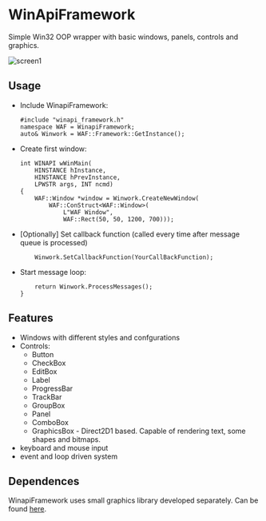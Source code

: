 # WinApiFramework
Simple Win32 OOP wrapper with basic windows, panels, controls and graphics.

![screen1](https://user-images.githubusercontent.com/38960244/118317385-48ba7380-b4f8-11eb-8670-ca67cf207c55.png)

## Usage

- Include WinapiFramework:
    ```
    #include "winapi_framework.h"
    namespace WAF = WinapiFramework;
    auto& Winwork = WAF::Framework::GetInstance();
    ```
- Create first window:
    ```
    int WINAPI wWinMain(
        HINSTANCE hInstance, 
        HINSTANCE hPrevInstance, 
        LPWSTR args, INT ncmd)
    {
        WAF::Window *window = Winwork.CreateNewWindow(
            WAF::ConStruct<WAF::Window>(
	        	L"WAF Window",
	        	WAF::Rect(50, 50, 1200, 700)));
    ```
- [Optionally] Set callback function (called every time after message queue is processed)
    ```
        Winwork.SetCallbackFunction(YourCallBackFunction);
    ```
- Start message loop:
    ```
        return Winwork.ProcessMessages();
    }
    ```
    
## Features
- Windows with different styles and confgurations
- Controls:
    - Button
    - CheckBox
    - EditBox
    - Label
    - ProgressBar
    - TrackBar
    - GroupBox
    - Panel
    - ComboBox
    - GraphicsBox - Direct2D1 based. Capable of rendering text, some shapes and bitmaps.
- keyboard and mouse input
- event and loop driven system

## Dependences
WinapiFramework uses small graphics library developed separately. Can be found [here](https://github.com/Greketrotny/Graphics).
